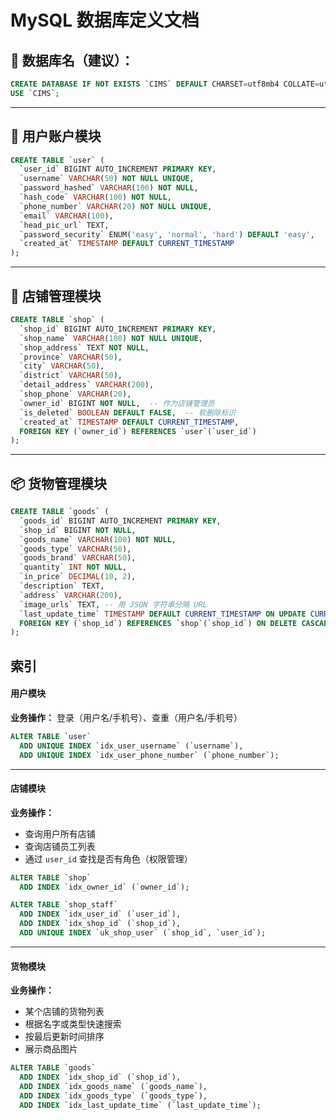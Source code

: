 # MySQL 数据库定义文档


## 📂 数据库名（建议）：

```sql
CREATE DATABASE IF NOT EXISTS `CIMS` DEFAULT CHARSET=utf8mb4 COLLATE=utf8mb4_unicode_ci;
USE `CIMS`;
```

---

## 👤 用户账户模块

```sql
CREATE TABLE `user` (
  `user_id` BIGINT AUTO_INCREMENT PRIMARY KEY,
  `username` VARCHAR(50) NOT NULL UNIQUE,
  `password_hashed` VARCHAR(100) NOT NULL,
  `hash_code` VARCHAR(100) NOT NULL,
  `phone_number` VARCHAR(20) NOT NULL UNIQUE,
  `email` VARCHAR(100),
  `head_pic_url` TEXT,
  `password_security` ENUM('easy', 'normal', 'hard') DEFAULT 'easy',
  `created_at` TIMESTAMP DEFAULT CURRENT_TIMESTAMP
);
```

---

## 🏬 店铺管理模块

```sql
CREATE TABLE `shop` (
  `shop_id` BIGINT AUTO_INCREMENT PRIMARY KEY,
  `shop_name` VARCHAR(100) NOT NULL UNIQUE,
  `shop_address` TEXT NOT NULL,
  `province` VARCHAR(50),
  `city` VARCHAR(50),
  `district` VARCHAR(50),
  `detail_address` VARCHAR(200),
  `shop_phone` VARCHAR(20),
  `owner_id` BIGINT NOT NULL,  -- 作为店铺管理员
  `is_deleted` BOOLEAN DEFAULT FALSE,  -- 软删除标识
  `created_at` TIMESTAMP DEFAULT CURRENT_TIMESTAMP,
  FOREIGN KEY (`owner_id`) REFERENCES `user`(`user_id`)
);

```

---

## 📦 货物管理模块

```sql
CREATE TABLE `goods` (
  `goods_id` BIGINT AUTO_INCREMENT PRIMARY KEY,
  `shop_id` BIGINT NOT NULL,
  `goods_name` VARCHAR(100) NOT NULL,
  `goods_type` VARCHAR(50),
  `goods_brand` VARCHAR(50),
  `quantity` INT NOT NULL,
  `in_price` DECIMAL(10, 2),
  `description` TEXT,
  `address` VARCHAR(200),
  `image_urls` TEXT, -- 用 JSON 字符串分隔 URL
  `last_update_time` TIMESTAMP DEFAULT CURRENT_TIMESTAMP ON UPDATE CURRENT_TIMESTAMP,
  FOREIGN KEY (`shop_id`) REFERENCES `shop`(`shop_id`) ON DELETE CASCADE
);
```



## 索引

#### **用户模块**

**业务操作：** 登录（用户名/手机号）、查重（用户名/手机号）

```sql
ALTER TABLE `user`
  ADD UNIQUE INDEX `idx_user_username` (`username`),
  ADD UNIQUE INDEX `idx_user_phone_number` (`phone_number`);

```

---

#### **店铺模块**

**业务操作：**

* 查询用户所有店铺
* 查询店铺员工列表
* 通过 `user_id` 查找是否有角色（权限管理）

```sql
ALTER TABLE `shop`
  ADD INDEX `idx_owner_id` (`owner_id`);

ALTER TABLE `shop_staff`
  ADD INDEX `idx_user_id` (`user_id`),
  ADD INDEX `idx_shop_id` (`shop_id`),
  ADD UNIQUE INDEX `uk_shop_user` (`shop_id`, `user_id`);
```

---

#### **货物模块**

**业务操作：**

* 某个店铺的货物列表
* 根据名字或类型快速搜索
* 按最后更新时间排序
* 展示商品图片

```sql
ALTER TABLE `goods`
  ADD INDEX `idx_shop_id` (`shop_id`),
  ADD INDEX `idx_goods_name` (`goods_name`),
  ADD INDEX `idx_goods_type` (`goods_type`),
  ADD INDEX `idx_last_update_time` (`last_update_time`);
```


